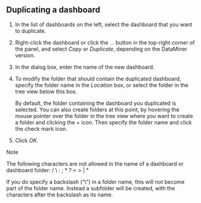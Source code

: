## Duplicating a dashboard

1. In the list of dashboards on the left, select the dashboard that you want to duplicate.

2. Right-click the dashboard or click the ... button in the top-right corner of the panel, and select *Copy* or *Duplicate*, depending on the DataMiner version.

3. In the dialog box, enter the name of the new dashboard.

4. To modify the folder that should contain the duplicated dashboard, specify the folder name in the *Location* box, or select the folder in the tree view below this box.

    By default, the folder containing the dashboard you duplicated is selected.     You can also create folders at this point, by hovering the mouse pointer over the folder in the tree view where you want to create a folder and clicking the + icon. Then specify the folder name and click the check mark icon.

5. Click *OK*.

> [!NOTE]
> The following characters are not allowed in the name of a dashboard or dashboard folder: / \\ : ; \* ? \< \> \| °
>
> If you do specify a backslash (“\\”) in a folder name, this will not become part of the folder name. Instead a subfolder will be created, with the characters after the backslash as its name.
>
